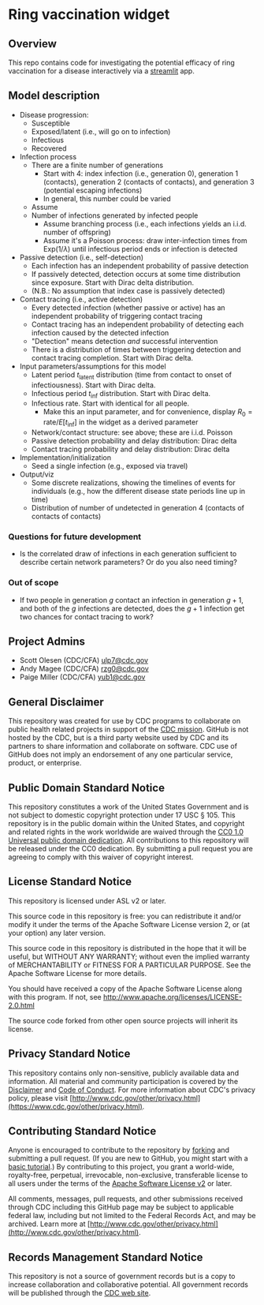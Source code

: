 # Ring vaccination widget

## Overview

This repo contains code for investigating the potential efficacy of ring
vaccination for a disease interactively via a [streamlit](https://streamlit.io/)
app.

## Model description

- Disease progression:
  - Susceptible
  - Exposed/latent (i.e., will go on to infection)
  - Infectious
  - Recovered
- Infection process
  - There are a finite number of generations
    - Start with 4: index infection (i.e., generation 0), generation 1
      (contacts), generation 2 (contacts of contacts), and generation 3
      (potential escaping infections)
    - In general, this number could be varied
  - Assume
  - Number of infections generated by infected people
    - Assume branching process (i.e., each infections yields an i.i.d. number of
      offspring)
    - Assume it's a Poisson process: draw inter-infection times from
      $\mathrm{Exp}(1/\lambda)$ until infectious period ends or infection is
      detected
- Passive detection (i.e., self-detection)
  - Each infection has an independent probability of passive detection
  - If passively detected, detection occurs at some time distribution since
    exposure. Start with Dirac delta distribution.
  - (N.B.: No assumption that index case is passively detected)
- Contact tracing (i.e., active detection)
  - Every detected infection (whether passive or active) has an independent
    probability of triggering contact tracing
  - Contact tracing has an independent probability of detecting each infection
    caused by the detected infection
  - "Detection" means detection _and_ successful intervention
  - There is a distribution of times between triggering detection and contact
    tracing completion. Start with Dirac delta.
- Input parameters/assumptions for this model
  - Latent period $t_\mathrm{latent}$ distribution (time from contact to onset
    of infectiousness). Start with Dirac delta.
  - Infectious period $t_\mathrm{inf}$ distribution. Start with Dirac delta.
  - Infectious rate. Start with identical for all people.
    - Make this an input parameter, and for convenience, display
      $R_0 = \mathrm{rate} / E[t_\mathrm{inf}]$ in the widget as a derived
      parameter
  - Network/contact structure: see above; these are i.i.d. Poisson
  - Passive detection probability and delay distribution: Dirac delta
  - Contact tracing probability and delay distribution: Dirac delta
- Implementation/initialization
  - Seed a single infection (e.g., exposed via travel)
- Output/viz
  - Some discrete realizations, showing the timelines of events for individuals
    (e.g., how the different disease state periods line up in time)
  - Distribution of number of undetected in generation 4 (contacts of contacts
    of contacts)

### Questions for future development

- Is the correlated draw of infections in each generation sufficient to describe
  certain network parameters? Or do you also need timing?

### Out of scope

- If two people in generation $g$ contact an infection in generation $g+1$, and
  both of the $g$ infections are detected, does the $g+1$ infection get two
  chances for contact tracing to work?

## Project Admins

- Scott Olesen (CDC/CFA) <ulp7@cdc.gov>
- Andy Magee (CDC/CFA) <rzg0@cdc.gov>
- Paige Miller (CDC/CFA) <yub1@cdc.gov>

## General Disclaimer

This repository was created for use by CDC programs to collaborate on public
health related projects in support of the
[CDC mission](https://www.cdc.gov/about/organization/mission.htm). GitHub is not
hosted by the CDC, but is a third party website used by CDC and its partners to
share information and collaborate on software. CDC use of GitHub does not imply
an endorsement of any one particular service, product, or enterprise.

## Public Domain Standard Notice

This repository constitutes a work of the United States Government and is not
subject to domestic copyright protection under 17 USC § 105. This repository is
in the public domain within the United States, and copyright and related rights
in the work worldwide are waived through the
[CC0 1.0 Universal public domain dedication](https://creativecommons.org/publicdomain/zero/1.0/).
All contributions to this repository will be released under the CC0 dedication.
By submitting a pull request you are agreeing to comply with this waiver of
copyright interest.

## License Standard Notice

This repository is licensed under ASL v2 or later.

This source code in this repository is free: you can redistribute it and/or
modify it under the terms of the Apache Software License version 2, or (at your
option) any later version.

This source code in this repository is distributed in the hope that it will be
useful, but WITHOUT ANY WARRANTY; without even the implied warranty of
MERCHANTABILITY or FITNESS FOR A PARTICULAR PURPOSE. See the Apache Software
License for more details.

You should have received a copy of the Apache Software License along with this
program. If not, see http://www.apache.org/licenses/LICENSE-2.0.html

The source code forked from other open source projects will inherit its license.

## Privacy Standard Notice

This repository contains only non-sensitive, publicly available data and
information. All material and community participation is covered by the
[Disclaimer](https://github.com/CDCgov/template/blob/master/DISCLAIMER.md) and
[Code of Conduct](https://github.com/CDCgov/template/blob/master/code-of-conduct.md).
For more information about CDC's privacy policy, please visit
[http://www.cdc.gov/other/privacy.html](https://www.cdc.gov/other/privacy.html).

## Contributing Standard Notice

Anyone is encouraged to contribute to the repository by
[forking](https://help.github.com/articles/fork-a-repo) and submitting a pull
request. (If you are new to GitHub, you might start with a
[basic tutorial](https://help.github.com/articles/set-up-git).) By contributing
to this project, you grant a world-wide, royalty-free, perpetual, irrevocable,
non-exclusive, transferable license to all users under the terms of the
[Apache Software License v2](http://www.apache.org/licenses/LICENSE-2.0.html) or
later.

All comments, messages, pull requests, and other submissions received through
CDC including this GitHub page may be subject to applicable federal law,
including but not limited to the Federal Records Act, and may be archived. Learn
more at
[http://www.cdc.gov/other/privacy.html](http://www.cdc.gov/other/privacy.html).

## Records Management Standard Notice

This repository is not a source of government records but is a copy to increase
collaboration and collaborative potential. All government records will be
published through the [CDC web site](http://www.cdc.gov).
